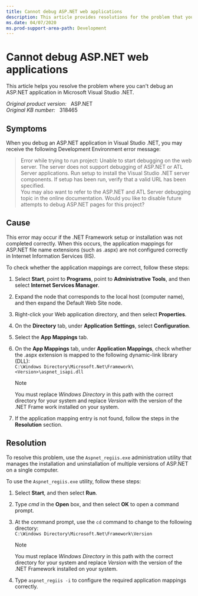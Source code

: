 ```yaml
---
title: Cannot debug ASP.NET web applications
description: This article provides resolutions for the problem that you can't debug an ASP.NET application in Microsoft Visual Studio .NET.
ms.date: 04/07/2020
ms.prod-support-area-path: Development
---
```

# Cannot debug ASP.NET web applications

This article helps you resolve the problem where you can't debug an ASP.NET application in Microsoft Visual Studio .NET.

_Original product version:_ &nbsp; ASP.NET  
_Original KB number:_ &nbsp; 318465

## Symptoms

When you debug an ASP.NET application in Visual Studio .NET, you may receive the following Development Environment error message:

> Error while trying to run project: Unable to start debugging on the web server. The server does not support debugging of ASP.NET or ATL Server applications. Run setup to install the Visual Studio .NET server components. If setup has been run, verify that a valid URL has been specified.  
> You may also want to refer to the ASP.NET and ATL Server debugging topic in the online documentation. Would you like to disable future attempts to debug ASP.NET pages for this project?

## Cause

This error may occur if the .NET Framework setup or installation was not completed correctly. When this occurs, the application mappings for ASP.NET file name extensions (such as .aspx) are not configured correctly in Internet Information Services (IIS).

To check whether the application mappings are correct, follow these steps:

1. Select **Start**, point to **Programs**, point to **Administrative Tools**, and then select **Internet Services Manager**.
2. Expand the node that corresponds to the local host (computer name), and then expand the Default Web Site node.
3. Right-click your Web application directory, and then select **Properties**.
4. On the **Directory** tab, under **Application Settings**, select **Configuration**.
5. Select the **App Mappings** tab.
6. On the **App Mappings** tab, under **Application Mappings**, check whether the .aspx extension is mapped to the following dynamic-link library (DLL):  
   `C:\Windows Directory\Microsoft.Net\Framework\<Version>\aspnet_isapi.dll`

    > [!NOTE]
    > You must replace *Windows Directory* in this path with the correct directory for your system and replace *Version* with the version of the .NET Frame work installed on your system.

7. If the application mapping entry is not found, follow the steps in the **Resolution** section.

## Resolution

To resolve this problem, use the `Aspnet_regiis.exe` administration utility that manages the installation and uninstallation of multiple versions of ASP.NET on a single computer.

To use the `Aspnet_regiis.exe` utility, follow these steps:

1. Select **Start**, and then select **Run**.
2. Type *cmd* in the **Open** box, and then select **OK** to open a command prompt.
3. At the command prompt, use the `cd` command to change to the following directory:  
   `C:\Windows Directory\Microsoft.Net\Framework\Version`

    > [!NOTE]
    > You must replace *Windows Directory* in this path with the correct directory for your system and replace *Version* with the version of the .NET Framework installed on your system.

4. Type `aspnet_regiis -i` to configure the required application mappings correctly.

